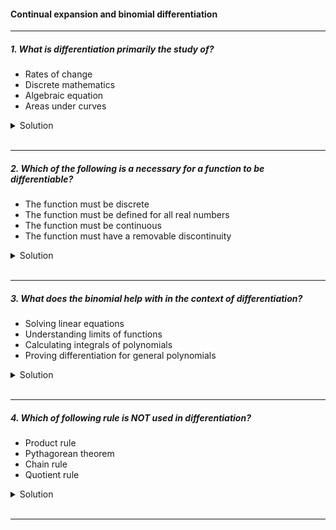 #### Continual expansion and binomial differentiation

---

##### 1. What is differentiation primarily the study of?

- Rates of change
- Discrete mathematics
- Algebraic equation
- Areas under curves

<details>
  <summary>Solution</summary>

  </br>

Differentiation is primarily the study of:

✅ **Rates of change**

It deals with how a function changes at any given point, which is essential in understanding slopes of curves, velocity, acceleration, and many other applications in calculus.

</details>

</br>

---

##### 2. Which of the following is a necessary for a function to be differentiable?

- The function must be discrete
- The function must be defined for all real numbers
- The function must be continuous
- The function must have a removable discontinuity

<details>
  <summary>Solution</summary>

  </br>

Differentiation is primarily the study of:

✅ **Rates of change**

It deals with how a function changes at any given point, which is essential in understanding slopes of curves, velocity, acceleration, and many other applications in calculus.

</details>

</br>

---

##### 3. What does the binomial help with in the context of differentiation?

- Solving linear equations
- Understanding limits of functions
- Calculating integrals of polynomials
- Proving differentiation for general polynomials

<details>
  <summary>Solution</summary>

The correct answer is:

✅ **Understanding limits of functions**

In differentiation, the **binomial theorem** is often used to expand expressions, particularly when finding limits, such as in the **definition of a derivative** using first principles. It helps simplify terms when evaluating limits, especially in problems involving small increments (e.g., using the binomial expansion to approximate \((x + h)^n\) when finding derivatives).

  </br>

</details>

</br>

---

##### 4. Which of following rule is NOT used in differentiation?

- Product rule
- Pythagorean theorem
- Chain rule
- Quotient rule

<details>
  <summary>Solution</summary>

  </br>

The correct answer is:

❌ **Pythagorean theorem**

The **Pythagorean theorem** is a geometric principle related to right-angled triangles and is **not** used in differentiation.

The **Product rule**, **Chain rule**, and **Quotient rule** are all fundamental differentiation rules used to differentiate complex functions:

- **Product rule**: Used for differentiating the product of two functions.
- **Chain rule**: Used for differentiating composite functions.
- **Quotient rule**: Used for differentiating the quotient of two functions.

</details>

</br>

---
